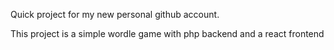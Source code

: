 Quick project for my new personal github account.

This project is a simple wordle game with php backend and a react frontend

